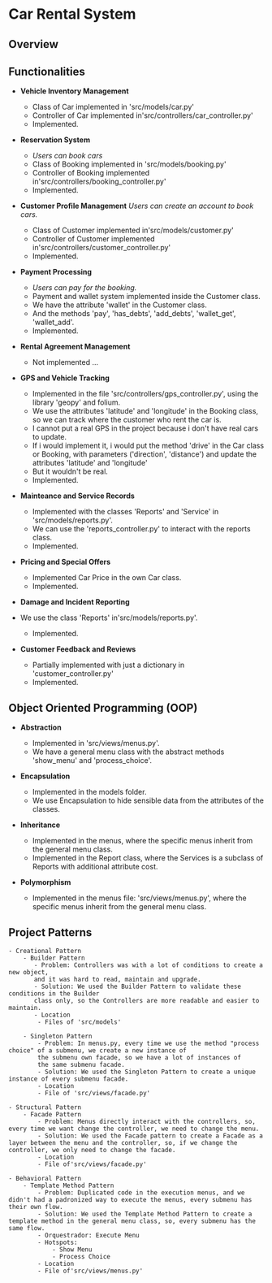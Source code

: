# Car Rental System

## Overview

## Functionalities
- **Vehicle Inventory Management**
    - Class of Car implemented in 'src/models/car.py'
    - Controller of Car implemented in'src/controllers/car_controller.py'
    - Implemented.
- **Reservation System**
    - _Users can book cars_
    -  Class of Booking implemented in 'src/models/booking.py'
    - Controller of Booking implemented in'src/controllers/booking_controller.py'
    - Implemented.

- **Customer Profile Management**
    _Users can create an account to book cars._
    - Class of Customer implemented in'src/models/customer.py'
    - Controller of Customer implemented in'src/controllers/customer_controller.py'
    - Implemented.

- **Payment Processing**
    - _Users can pay for the booking._
    - Payment and wallet system implemented inside the Customer class.
    - We have the attribute 'wallet' in the Customer class.
    - And the methods 'pay', 'has_debts', 'add_debts', 'wallet_get', 'wallet_add'.
    - Implemented.

- **Rental Agreement Management**
    - Not implemented ...
- **GPS and Vehicle Tracking**
    - Implemented in the file 'src/controllers/gps_controller.py', using the library 'geopy' and folium.
    - We use the attributes 'latitude' and 'longitude' in the Booking class, 
    so we can track where the customer who rent the car is.
    - I cannot put a real GPS in the project because i don't have real cars to update.
    - If i would implement it, i would put the method 'drive' in the Car class or Booking,
    with parameters ('direction', 'distance') and update the attributes 'latitude' and 'longitude'
    - But it wouldn't be real.
    - Implemented.

- **Mainteance and Service Records**
   - Implemented with the classes 'Reports' and 'Service' in 'src/models/reports.py'.
   - We can use the 'reports_controller.py' to interact with the reports class.
   - Implemented.

- **Pricing and Special Offers**
    - Implemented Car Price in the own Car class.
    - Implemented.

- **Damage and Incident Reporting**
- We use the class 'Reports' in'src/models/reports.py'.
    - Implemented.

- **Customer Feedback and Reviews**
    - Partially implemented with just a dictionary in 'customer_controller.py'
    - Implemented.

## Object Oriented Programming (OOP)
- **Abstraction**
    - Implemented in 'src/views/menus.py'.
    - We have a general menu class with the abstract methods 'show_menu' and 'process_choice'.

- **Encapsulation**
    - Implemented in the models folder.
    - We use Encapsulation to hide sensible data from the attributes of the classes.

- **Inheritance**
    - Implemented in the menus, where the specific menus inherit from the general menu class.
    - Implemented in the Report class, where the Services is a subclass of Reports with
    additional attribute cost.

- **Polymorphism**
    - Implemented in the menus file: 'src/views/menus.py', where the specific menus inherit from the general menu class.

## Project Patterns 
    - Creational Pattern
        - Builder Pattern
           - Problem: Controllers was with a lot of conditions to create a new object, 
           and it was hard to read, maintain and upgrade.
           - Solution: We used the Builder Pattern to validate these conditions in the Builder
           class only, so the Controllers are more readable and easier to maintain.
           - Location
            - Files of 'src/models'
        
        - Singleton Pattern
            - Problem: In menus.py, every time we use the method "process choice" of a submenu, we create a new instance of
            the submenu own facade, so we have a lot of instances of
            the same submenu facade.
            - Solution: We used the Singleton Pattern to create a unique instance of every submenu facade.
            - Location
            - File of 'src/views/facade.py'
    
    - Structural Pattern
        - Facade Pattern
            - Problem: Menus directly interact with the controllers, so, every time we want change the controller, we need to change the menu.
            - Solution: We used the Facade pattern to create a Facade as a layer between the menu and the controller, so, if we change the controller, we only need to change the facade.
            - Location
            - File of'src/views/facade.py'

    - Behavioral Pattern
        - Template Method Pattern
            - Problem: Duplicated code in the execution menus, and we didn't had a padronized way to execute the menus, every submenu has their own flow.
            - Solution: We used the Template Method Pattern to create a template method in the general menu class, so, every submenu has the same flow.
            - Orquestrador: Execute Menu
            - Hotspots:
                - Show Menu
                - Process Choice  
            - Location
            - File of'src/views/menus.py'